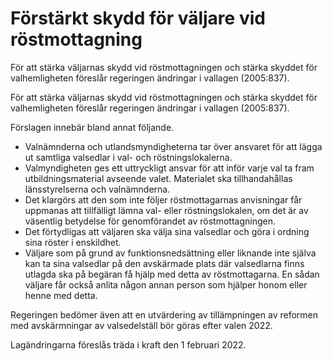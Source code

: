 # Förstärkt skydd för väljare vid röstmottagning

För att stärka väljarnas skydd vid röstmottagningen och stärka skyddet för valhemligheten föreslår regeringen ändringar i vallagen (2005:837).

För att stärka väljarnas skydd vid röstmottagningen och stärka skyddet för valhemligheten föreslår regeringen ändringar i vallagen (2005:837).

Förslagen innebär bland annat följande.

* Valnämnderna och utlandsmyndigheterna tar över ansvaret för att lägga ut samtliga valsedlar i val- och röstningslokalerna.
* Valmyndigheten ges ett uttryckligt ansvar för att inför varje val ta fram utbildningsmaterial avseende valet. Materialet ska tillhandahållas länsstyrelserna och valnämnderna.
* Det klargörs att den som inte följer röstmottagarnas anvisningar får uppmanas att tillfälligt lämna val- eller röstningslokalen, om det är av väsentlig betydelse för genomförandet av röstmottagningen.
* Det förtydligas att väljaren ska välja sina valsedlar och göra i ordning sina röster i enskildhet.
* Väljare som på grund av funktionsnedsättning eller liknande inte själva kan ta sina valsedlar på den avskärmade plats där valsedlarna finns utlagda ska på begäran få hjälp med detta av röstmottagarna. En sådan
väljare får också anlita någon annan person som hjälper honom eller henne med detta.

Regeringen bedömer även att en utvärdering av tillämpningen av reformen med avskärmningar av valsedelställ bör göras efter valen 2022.

Lagändringarna föreslås träda i kraft den 1 februari 2022.
